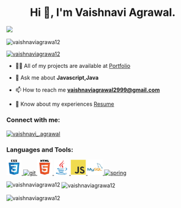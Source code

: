 <h1 align="center">Hi 👋, I'm Vaishnavi Agrawal.</h1>
<!-- <h3 align="center">A passionate Java Backend developer from India</h3> -->
<img src="https://user-images.githubusercontent.com/73159092/106097036-9e8f2980-615c-11eb-9860-5aa437be7fc9.gif">


<p align="left"> <img src="https://komarev.com/ghpvc/?username=vaishnaviagrawa12&label=Profile%20views&color=0e75b6&style=flat" alt="vaishnaviagrawa12" /> </p>

<p align="left"> <a href="https://github.com/ryo-ma/github-profile-trophy"><img src="https://github-profile-trophy.vercel.app/?username=vaishnaviagrawa12" alt="vaishnaviagrawa12" /></a> </p>

<!-- - 🔭 I’m currently learning **Backend development**

- 🌱 I’m currently learning **Java, SpringBoot** -->

- 👨‍💻 All of my projects are available at <a href='https://vaishnaviagrawa12.github.io/](https://vaishnaviagrawa12.github.io/'>Portfolio</a>

- 💬 Ask me about **Javascript,Java**

- 📫 How to reach me **vaishnaviagrawal2999@gmail.com**

- 📄 Know about my experiences <a href='[https://drive.google.com/file/d/1POiExxXcuaRco7p07sR1OLrHwMzDxEOr/view?usp=sharing](https://drive.google.com/file/d/13yvEIAnaGHY8cA3a_ByABom6zFitVzhF/view?usp=sharing)'>Resume </a>

<h3 align="left">Connect with me:</h3>
<p align="left">
<a href="https://instagram.com/vaishnavi_.agrawal" target="blank"><img align="center" src="https://raw.githubusercontent.com/rahuldkjain/github-profile-readme-generator/master/src/images/icons/Social/instagram.svg" alt="vaishnavi_.agrawal" height="30" width="40" /></a>
</p>

<h3 align="left">Languages and Tools:</h3>
<p align="left"> <a href="https://www.w3schools.com/css/" target="_blank" rel="noreferrer"> <img src="https://raw.githubusercontent.com/devicons/devicon/master/icons/css3/css3-original-wordmark.svg" alt="css3" width="40" height="40"/> </a> <a href="https://git-scm.com/" target="_blank" rel="noreferrer"> <img src="https://www.vectorlogo.zone/logos/git-scm/git-scm-icon.svg" alt="git" width="40" height="40"/> </a> <a href="https://www.w3.org/html/" target="_blank" rel="noreferrer"> <img src="https://raw.githubusercontent.com/devicons/devicon/master/icons/html5/html5-original-wordmark.svg" alt="html5" width="40" height="40"/> </a> <a href="https://www.java.com" target="_blank" rel="noreferrer"> <img src="https://raw.githubusercontent.com/devicons/devicon/master/icons/java/java-original.svg" alt="java" width="40" height="40"/> </a> <a href="https://developer.mozilla.org/en-US/docs/Web/JavaScript" target="_blank" rel="noreferrer"> <img src="https://raw.githubusercontent.com/devicons/devicon/master/icons/javascript/javascript-original.svg" alt="javascript" width="40" height="40"/> </a> <a href="https://www.mysql.com/" target="_blank" rel="noreferrer"> <img src="https://raw.githubusercontent.com/devicons/devicon/master/icons/mysql/mysql-original-wordmark.svg" alt="mysql" width="40" height="40"/> </a> <a href="https://spring.io/" target="_blank" rel="noreferrer"> <img src="https://www.vectorlogo.zone/logos/springio/springio-icon.svg" alt="spring" width="40" height="40"/> </a> </p>

<p><img align="left" src="https://github-readme-stats.vercel.app/api/top-langs?username=vaishnaviagrawa12&show_icons=true&locale=en&layout=compact" alt="vaishnaviagrawa12" /></p>

<p>&nbsp;<img align="center" src="https://github-readme-stats.vercel.app/api?username=vaishnaviagrawa12&show_icons=true&locale=en" alt="vaishnaviagrawa12" /></p>

<p><img align="center" src="https://github-readme-streak-stats.herokuapp.com/?user=vaishnaviagrawa12&" alt="vaishnaviagrawa12" /></p>

